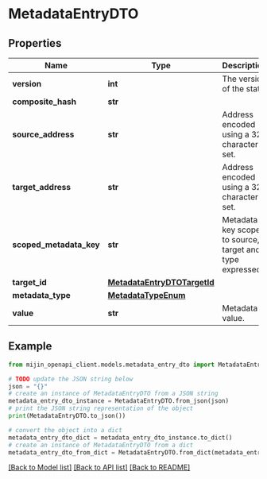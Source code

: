 # MetadataEntryDTO


## Properties

Name | Type | Description | Notes
------------ | ------------- | ------------- | -------------
**version** | **int** | The version of the state | 
**composite_hash** | **str** |  | 
**source_address** | **str** | Address encoded using a 32-character set. | 
**target_address** | **str** | Address encoded using a 32-character set. | 
**scoped_metadata_key** | **str** | Metadata key scoped to source, target and type expressed. | 
**target_id** | [**MetadataEntryDTOTargetId**](MetadataEntryDTOTargetId.md) |  | [optional] 
**metadata_type** | [**MetadataTypeEnum**](MetadataTypeEnum.md) |  | 
**value** | **str** | Metadata value. | 

## Example

```python
from mijin_openapi_client.models.metadata_entry_dto import MetadataEntryDTO

# TODO update the JSON string below
json = "{}"
# create an instance of MetadataEntryDTO from a JSON string
metadata_entry_dto_instance = MetadataEntryDTO.from_json(json)
# print the JSON string representation of the object
print(MetadataEntryDTO.to_json())

# convert the object into a dict
metadata_entry_dto_dict = metadata_entry_dto_instance.to_dict()
# create an instance of MetadataEntryDTO from a dict
metadata_entry_dto_from_dict = MetadataEntryDTO.from_dict(metadata_entry_dto_dict)
```
[[Back to Model list]](../README.md#documentation-for-models) [[Back to API list]](../README.md#documentation-for-api-endpoints) [[Back to README]](../README.md)


